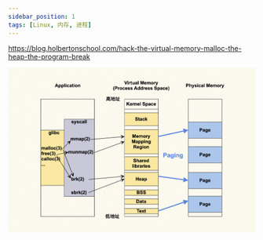 ```yaml
---
sidebar_position: 1
tags: [Linux, 内存, 进程]
---
```


https://blog.holbertonschool.com/hack-the-virtual-memory-malloc-the-heap-the-program-break

![alt text](./img/process-address-space.png)

